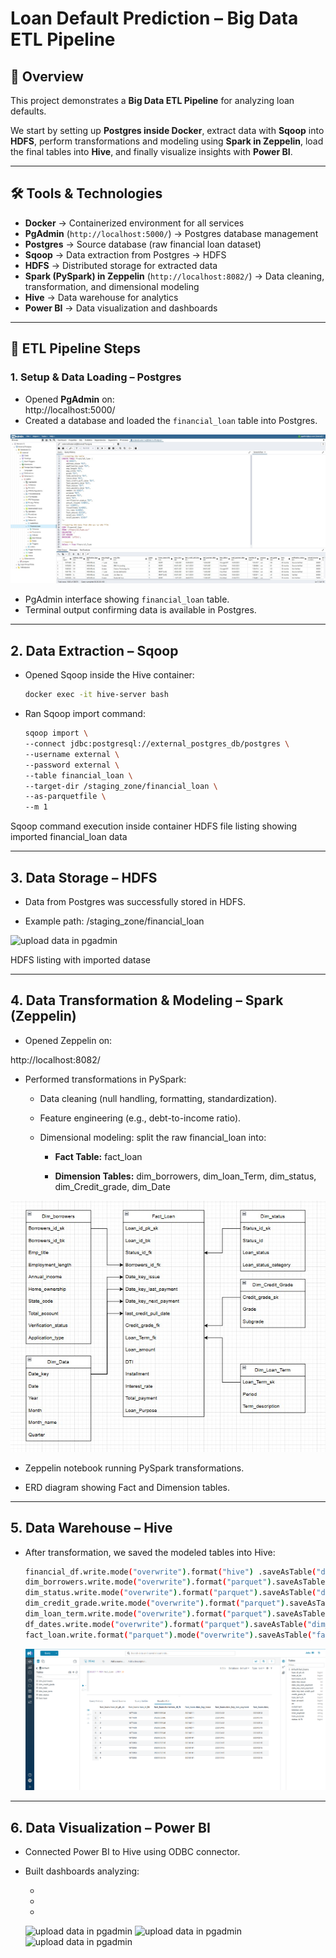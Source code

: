 # Loan Default Prediction – Big Data ETL Pipeline  

## 📌 Overview  
This project demonstrates a **Big Data ETL Pipeline** for analyzing loan defaults.  

We start by setting up **Postgres inside Docker**, extract data with **Sqoop** into **HDFS**, perform transformations and modeling using **Spark in Zeppelin**, load the final tables into **Hive**, and finally visualize insights with **Power BI**.  

---

## 🛠️ Tools & Technologies  
- **Docker** → Containerized environment for all services  
- **PgAdmin** (`http://localhost:5000/`) → Postgres database management  
- **Postgres** → Source database (raw financial loan dataset)  
- **Sqoop** → Data extraction from Postgres → HDFS  
- **HDFS** → Distributed storage for extracted data  
- **Spark (PySpark) in Zeppelin** (`http://localhost:8082/`) → Data cleaning, transformation, and dimensional modeling  
- **Hive** → Data warehouse for analytics  
- **Power BI** → Data visualization and dashboards  

---

## 🔄 ETL Pipeline Steps  

### 1. Setup & Data Loading – Postgres  
- Opened **PgAdmin** on:  
http://localhost:5000/
- Created a database and loaded the `financial_loan` table into Postgres.  

 ![upload data in pgadmin](screenshots/pgadmin4.jpg) 
- PgAdmin interface showing `financial_loan` table.  
- Terminal output confirming data is available in Postgres.  

---

## 2. Data Extraction – Sqoop

* Opened Sqoop inside the Hive container:

    ```bash
    docker exec -it hive-server bash
    ```

* Ran Sqoop import command:

    ```bash
    sqoop import \
    --connect jdbc:postgresql://external_postgres_db/postgres \
    --username external \
    --password external \
    --table financial_loan \
    --target-dir /staging_zone/financial_loan \
    --as-parquetfile \
    --m 1
    ```
Sqoop command execution inside container
HDFS file listing showing imported financial_loan data

---

## 3. Data Storage – HDFS

* Data from Postgres was successfully stored in HDFS.

* Example path: /staging_zone/financial_loan

![upload data in pgadmin](screenshots/mexteract_data.jpg) 

HDFS listing with imported datase

---

## 4. Data Transformation & Modeling – Spark (Zeppelin)

* Opened Zeppelin on:

http://localhost:8082/

* Performed transformations in PySpark:
  
    * Data cleaning (null handling, formatting, standardization).
      
    * Feature engineering (e.g., debt-to-income ratio).
      
    * Dimensional modeling: split the raw financial_loan into:
      
        * **Fact Table:** fact_loan
          
        * **Dimension Tables:** dim_borrowers, dim_loan_Term, dim_status, dim_Credit_grade, dim_Date
          
 ![upload data in pgadmin](screenshots/modeling.jpg) 

- Zeppelin notebook running PySpark transformations.

- ERD diagram showing Fact and Dimension tables.

---

## 5. Data Warehouse – Hive

- After transformation, we saved the modeled tables into Hive:

    ```bash
    financial_df.write.mode("overwrite").format("hive") .saveAsTable("default.financial_loan_cleaned")
    dim_borrowers.write.mode("overwrite").format("parquet").saveAsTable("dim_borrowers")
    dim_status.write.mode("overwrite").format("parquet").saveAsTable("dim_status")
    dim_credit_grade.write.mode("overwrite").format("parquet").saveAsTable("dim_credit_grade")
    dim_loan_term.write.mode("overwrite").format("parquet").saveAsTable("dim_loan_term")
    df_dates.write.mode("overwrite").format("parquet").saveAsTable("dim_date")
   fact_loan.write.format("parquet").mode("overwrite").saveAsTable("fact_loan")
     ```
    
    ![upload data in pgadmin](screenshots/hive.png)
  
---

## 6. Data Visualization – Power BI

* Connected Power BI to Hive using ODBC connector.

* Built dashboards analyzing:

    * 
      
    * 
      
    * 

  ![upload data in pgadmin](screenshots/pi1.jpg)
  ![upload data in pgadmin](screenshots/pi2.jpg)
  ![upload data in pgadmin](screenshots/pi3.jpg) 
